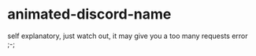 # animated-discord-name

self explanatory, just watch out, it may give you a too many requests error ;-;
